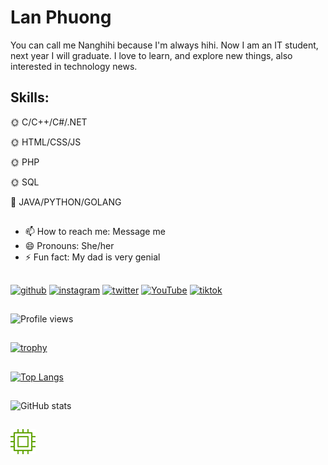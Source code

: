
# Lan Phuong 
You can call me Nanghihi because I'm always hihi.
Now I am an IT student, next year I will graduate.
I love to learn, and explore new things, also interested in technology news.

## Skills:
🌞 C/C++/C#/.NET

🌞 HTML/CSS/JS 

🌞 PHP

🌞 SQL

🌸 JAVA/PYTHON/GOLANG

## 
- 📫 How to reach me: Message me 
- 😄 Pronouns: She/her 
- ⚡ Fun fact: My dad is very genial 

##
[<img src='https://cdn.jsdelivr.net/npm/simple-icons@3.0.1/icons/github.svg' alt='github' height='40'>](https://github.com/nanphg287)  [<img src='https://cdn.jsdelivr.net/npm/simple-icons@3.0.1/icons/instagram.svg' alt='instagram' height='40'>](https://www.instagram.com/nanphg287/)  [<img src='https://cdn.jsdelivr.net/npm/simple-icons@3.0.1/icons/twitter.svg' alt='twitter' height='40'>](https://twitter.com/nanphghihi)  [<img src='https://cdn.jsdelivr.net/npm/simple-icons@3.0.1/icons/youtube.svg' alt='YouTube' height='40'>](https://www.youtube.com/channel/nanphghihi)  [<img src='https://cdn.jsdelivr.net/npm/simple-icons@3.0.1/icons/tiktok.svg' alt='tiktok' height='40'>](https://www.tiktok.com/@nanphghihi)  

##
![Profile views](https://gpvc.arturio.dev/nanphg287)  


##
[![trophy](https://github-profile-trophy.vercel.app/?username=nanphg287)](https://github.com/ryo-ma/github-profile-trophy)

##
[![Top Langs](https://github-readme-stats.vercel.app/api/top-langs/?username=nanphg287)](https://github.com/anuraghazra/github-readme-stats)

##
![GitHub stats](https://github-readme-stats.vercel.app/api?username=nanphg287&show_icons=true)  

##
<a href='https://docs.github.com/en/developers'><img src='https://raw.githubusercontent.com/acervenky/animated-github-badges/master/assets/devbadge.gif' width='40' height='40'></a> 
